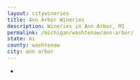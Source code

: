 ```yaml
---
layout: citywineries
title: Ann Arbor Wineries
description: Wineries in Ann Arbor, MI
permalink: /michigan/washtenaw/ann-arbor/
state: mi
county: washtenaw
city: ann arbor
---
```

-
